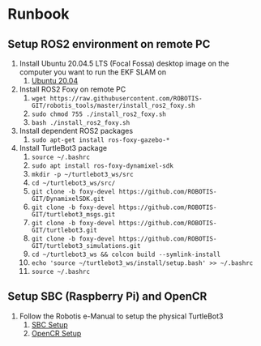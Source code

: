 # Runbook
## Setup ROS2 environment on remote PC
1. Install Ubuntu 20.04.5 LTS (Focal Fossa) desktop image on the computer you want to run the EKF SLAM on
    1. [Ubuntu 20.04](https://releases.ubuntu.com/20.04/)
1. Install ROS2 Foxy on remote PC
    1. `wget https://raw.githubusercontent.com/ROBOTIS-GIT/robotis_tools/master/install_ros2_foxy.sh`
    1. `sudo chmod 755 ./install_ros2_foxy.sh`
    1. `bash ./install_ros2_foxy.sh`
1. Install dependent ROS2 packages
    1. `sudo apt-get install ros-foxy-gazebo-*`
1. Install TurtleBot3 package
    1. `source ~/.bashrc`
    1. `sudo apt install ros-foxy-dynamixel-sdk`
    1. `mkdir -p ~/turtlebot3_ws/src`
    1. `cd ~/turtlebot3_ws/src/`
    1. `git clone -b foxy-devel https://github.com/ROBOTIS-GIT/DynamixelSDK.git`
    1. `git clone -b foxy-devel https://github.com/ROBOTIS-GIT/turtlebot3_msgs.git`
    1. `git clone -b foxy-devel https://github.com/ROBOTIS-GIT/turtlebot3.git`
    1. `git clone -b foxy-devel https://github.com/ROBOTIS-GIT/turtlebot3_simulations.git`
    1. `cd ~/turtlebot3_ws && colcon build --symlink-install`
    1. `echo 'source ~/turtlebot3_ws/install/setup.bash' >> ~/.bashrc `
    1. `source ~/.bashrc`
## Setup SBC (Raspberry Pi) and OpenCR
1. Follow the Robotis e-Manual to setup the physical TurtleBot3
    1. [SBC Setup](https://emanual.robotis.com/docs/en/platform/turtlebot3/sbc_setup/#sbc-setup)
    1. [OpenCR Setup](https://emanual.robotis.com/docs/en/platform/turtlebot3/opencr_setup/#opencr-setup)
